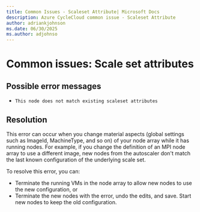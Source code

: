 ```yaml
---
title: Common Issues - Scaleset Attribute| Microsoft Docs
description: Azure CycleCloud common issue - Scaleset Attribute
author: adriankjohnson
ms.date: 06/30/2025
ms.author: adjohnso
---
```

# Common issues: Scale set attributes

## Possible error messages

- `This node does not match existing scaleset attributes`

## Resolution

This error can occur when you change material aspects (global settings such as ImageId, MachineType, and so on) of your node array while it has running nodes. For example, if you change the definition of an MPI node array to use a different image, new nodes from the autoscaler don't match the last known configuration of the underlying scale set. 

To resolve this error, you can:
- Terminate the running VMs in the node array to allow new nodes to use the new configuration, or
- Terminate the new nodes with the error, undo the edits, and save. Start new nodes to keep the old configuration.